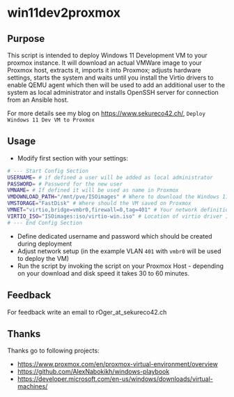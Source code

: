 # win11dev2proxmox
## Purpose
This script is intended to deploy Windows 11 Development VM to your proxmox instance. It will download an actual VMWare image to your Proxmox host, extracts it, imports it into Proxmox; adjusts hardware settings, starts the system and waits until you install the Virtio drivers to enable QEMU agent which then will be used to add an additional user to the system as local administrator and installs OpenSSH server for connection from an Ansible host.

For more details see my blog on https://www.sekureco42.ch/, `Deploy Windows 11 Dev VM to Proxmox`

## Usage
* Modify first section with your settings:

```bash
# --- Start Config Section
USERNAME= # if defined a user will be added as local administrator
PASSWORD= # Password for the new user
VMNAME= # If defined it will be used as name in Proxmox
VMDOWNLOAD_PATH="/mnt/pve/ISOimages" # Where to download the Windows 11 Developer Image
VMSTORAGE="FastDisk" # Where should the VM saved on Proxmox
VMNET="virtio,bridge=vmbr0,firewall=0,tag=401" # Your network definition for VM
VIRTIO_ISO="ISOimages:iso/virtio-win.iso" # Location of virtio driver ISO
# --- End Config Section
```

* Define dedicated username and password which should be created during deployment
* Adjust network setup (in the example VLAN `401` with `vmbr0` will be used to deploy the VM)
* Run the script by invoking the script on your Proxmox Host - depending on your download and disk speed it takes 30 to 60 minutes.

## Feedback
For feedback write an email to rOger_at_sekureco42.ch

## Thanks
Thanks go to following projects:
- https://www.proxmox.com/en/proxmox-virtual-environment/overview
- https://github.com/AlexNabokikh/windows-playbook
- https://developer.microsoft.com/en-us/windows/downloads/virtual-machines/